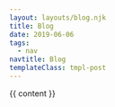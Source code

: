 ```yaml
---
layout: layouts/blog.njk
title: Blog
date: 2019-06-06
tags:
  - nav
navtitle: Blog
templateClass: tmpl-post
---
```


{{ content }}
